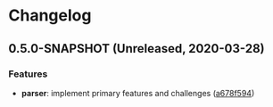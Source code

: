 # Changelog

## 0.5.0-SNAPSHOT (Unreleased, 2020-03-28)

### Features

- **parser**: implement primary features and challenges ([a678f594](https://github.com/ymind/semantic-commit/commit/a678f59411fecadc36536e8c399b0c1a9179157b))


